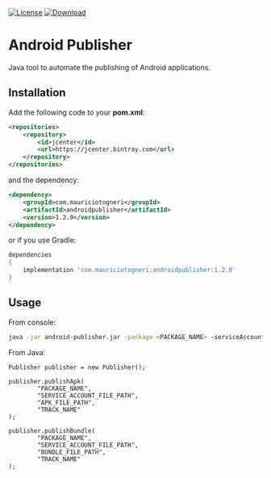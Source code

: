 [![License](https://img.shields.io/badge/license-MIT-green.svg)](https://github.com/mauriciotogneri/android-publisher/blob/master/LICENSE.md)
[![Download](https://api.bintray.com/packages/mauriciotogneri/maven/androidpublisher/images/download.svg)](https://bintray.com/mauriciotogneri/maven/androidpublisher/_latestVersion)

# Android Publisher
Java tool to automate the publishing of Android applications.

## Installation

Add the following code to your **pom.xml**:

```xml
<repositories>
    <repository>
        <id>jcenter</id>
        <url>https://jcenter.bintray.com</url>
    </repository>
</repositories>
```

and the dependency:

```xml
<dependency>
    <groupId>com.mauriciotogneri</groupId>
    <artifactId>androidpublisher</artifactId>
    <version>1.2.0</version>
</dependency>
```

or if you use Gradle:

```groovy
dependencies
{
    implementation 'com.mauriciotogneri:androidpublisher:1.2.0'
}
```

## Usage

From console:
```bash
java -jar android-publisher.jar -package <PACKAGE_NAME> -serviceAccount <SERVICE_ACCOUNT_FILE_PATH> -apk <APK_FILE_PATH> -bundle <BUNDLE_FILE_PATH> -track <TRACK_NAME>
```

From Java:
```
Publisher publisher = new Publisher();

publisher.publishApk(
        "PACKAGE_NAME",
        "SERVICE_ACCOUNT_FILE_PATH",
        "APK_FILE_PATH",
        "TRACK_NAME"
);

publisher.publishBundle(
        "PACKAGE_NAME",
        "SERVICE_ACCOUNT_FILE_PATH",
        "BUNDLE_FILE_PATH",
        "TRACK_NAME"
);
```